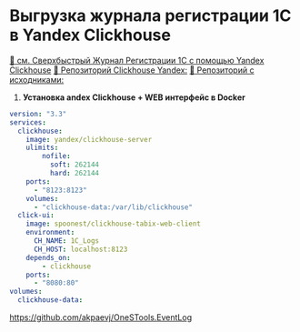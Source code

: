 # Выгрузка журнала регистрации 1С в Yandex Clickhouse

[📍 см. Сверхбыстрый Журнал Регистрации 1C с помощью Yandex Clickhouse](https://youtu.be/HnZ0Of-YpW0)
[📍 Репозиторий Clickhouse Yandex:](https://hub.docker.com/r/yandex/clickhouse-server)
[📍 Репозиторий с исходниками:](https://github.com/EvilBeaver/CllickHousePlayground)

1. **Установка andex Clickhouse + WEB интерфейс в Docker**

```yaml
version: "3.3"
services:
  clickhouse:
    image: yandex/clickhouse-server
    ulimits:
        nofile:
          soft: 262144
          hard: 262144 
    ports:
      - "8123:8123"
    volumes:
      - "clickhouse-data:/var/lib/clickhouse"
  click-ui:
    image: spoonest/clickhouse-tabix-web-client
    environment: 
      CH_NAME: 1C_Logs
      CH_HOST: localhost:8123
    depends_on:
        - clickhouse
    ports:
      - "8080:80"
volumes:
  clickhouse-data:      
```





https://github.com/akpaevj/OneSTools.EventLog